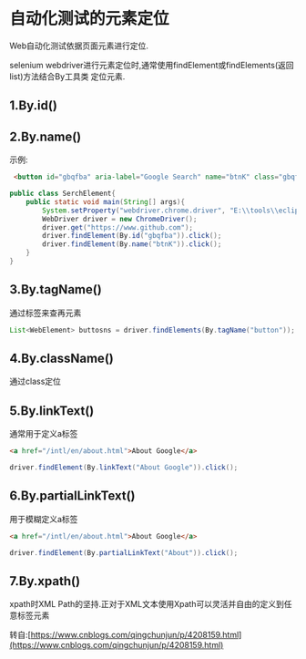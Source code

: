 # 自动化测试的元素定位
Web自动化测试依据页面元素进行定位.<br>

selenium webdriver进行元素定位时,通常使用findElement或findElements(返回list)方法结合By工具类 定位元素.<br>

## 1.By.id()
## 2.By.name()
示例:<br>
```html
 <button id="gbqfba" aria-label="Google Search" name="btnK" class="gbqfba"><span id="gbqfsa">Google Search</span></button>
```
```java
public class SerchElement{
    public static void main(String[] args){
        System.setProperty("webdriver.chrome.driver", "E:\\tools\\eclipse\\selenium\\chromedriver.exe");
		WebDriver driver = new ChromeDriver();
		driver.get("https://www.github.com");
        driver.findElement(By.id("gbqfba")).click();
        driver.findElement(By.name("btnK")).click();
    }
}
```

## 3.By.tagName()
通过标签来查再元素<br>
```java
List<WebElement> buttosns = driver.findElements(By.tagName("button"));
```

## 4.By.className()
通过class定位<br>

## 5.By.linkText()
通常用于定义a标签<br>

```html
<a href="/intl/en/about.html">About Google</a>
```

```java
driver.findElement(By.linkText("About Google")).click();
```

## 6.By.partialLinkText()
用于模糊定义a标签<br>
```html
<a href="/intl/en/about.html">About Google</a>
```

```java
driver.findElement(By.partialLinkText("About")).click();
```

## 7.By.xpath()
xpath时XML Path的坚持.正对于XML文本使用Xpath可以灵活并自由的定义到任意标签元素<br>








转自:[https://www.cnblogs.com/qingchunjun/p/4208159.html](https://www.cnblogs.com/qingchunjun/p/4208159.html)<br>